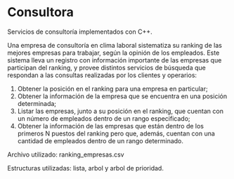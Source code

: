 # Consultora

Servicios de consultoría implementados con C++.

Una empresa de consultoría en clima laboral sistematiza su ranking de las mejores empresas para trabajar, según la opinión de los empleados. Este sistema lleva un registro con información importante de las empresas que participan del ranking, y provee distintos servicios de búsqueda que respondan a las consultas realizadas por los clientes y operarios:

1) Obtener la posición en el ranking para una empresa en particular;
2) Obtener la información de la empresa que se encuentra en una posición determinada;
3) Listar las empresas, junto a su posición en el ranking, que cuentan con un número de empleados dentro de un rango especificado;
4) Obtener la información de las empresas que están dentro de los primeros N puestos del ranking pero que, además, cuentan con una cantidad de empleados dentro de un rango determinado.

Archivo utilizado: ranking_empresas.csv

Estructuras utilizadas: lista, arbol y arbol de prioridad.
